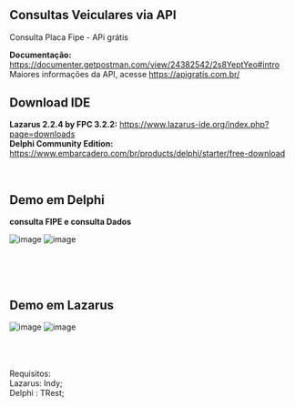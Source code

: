 # <h2>Consultas Veiculares via API </h2>
Consulta Placa Fipe - APi grátis

<b>Documentação:</b> https://documenter.getpostman.com/view/24382542/2s8YeptYeo#intro<Br>
Maiores informações da API, acesse https://apigratis.com.br/

<h2>Download IDE</h2>

<b>Lazarus 2.2.4 by FPC 3.2.2:</b> https://www.lazarus-ide.org/index.php?page=downloads <Br>
<b>Delphi Community Edition:</b> https://www.embarcadero.com/br/products/delphi/starter/free-download

<br>
<h2>Demo em Delphi</h2>
<b>consulta FIPE e consulta Dados</b><Br>

![image](https://user-images.githubusercontent.com/26030963/207500730-8cd55f2b-f340-44fb-b936-168ad19e6308.png)
![image](https://user-images.githubusercontent.com/26030963/207500743-bc3b3311-152c-4a09-9a54-8aa5d4841646.png)


<br><br><br>
<h2>Demo em Lazarus</h2>

![image](https://user-images.githubusercontent.com/26030963/207496081-174b5850-30c5-4113-b7cd-3e271696517f.png)
![image](https://user-images.githubusercontent.com/26030963/207500407-d1cc9d6f-e209-4762-a507-cd5cbef78fb8.png)

<br><br><br>
Requisitos:<br>
Lazarus: Indy; <br>
Delphi : TRest;
